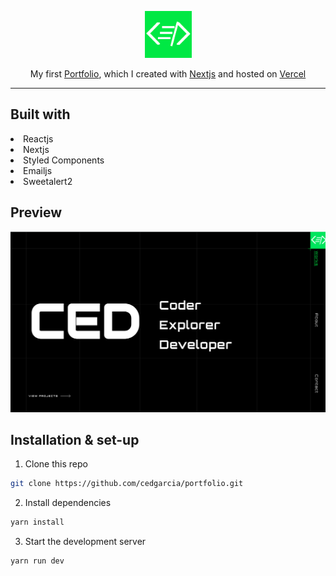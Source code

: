 <p align="center">
    <img width="75" src="./public/logo.png" />
</p>

<p align="center">
  My first  <a href="https://brittanychiang.com" target="_blank">Portfolio</a>, which I created with <a href="https://nextjs.org/" target="_blank">Nextjs</a> and hosted on <a href="https://vercel.com/" target="_blank">Vercel</a>
</p>
<hr/>

## Built with

<li>Reactjs</li>
<li>Nextjs</li>
<li>Styled Components</li>
<li>Emailjs</li>
<li>Sweetalert2</li>

## Preview

![demo](/public/preview.png)

## Installation & set-up

1. Clone this repo

```sh
git clone https://github.com/cedgarcia/portfolio.git
```

2. Install dependencies

```sh
yarn install
```

3. Start the development server

```sh
yarn run dev
```
